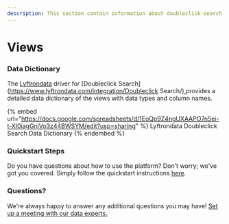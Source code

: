 ```yaml
---
description: This section contain information about doubleclick-search connector views information
---
```


# Views

### Data Dictionary

The [Lyftrondata](https://www.lyftrondata.com/) driver for [Doubleclick Search](https://www.lyftrondata.com/integration/Doubleclick Search/)[ ](https://www.lyftrondata.com/integration/doubleclick-search/)provides a detailed data dictionary of the views with data types and column names.

{% embed url="https://docs.google.com/spreadsheets/d/1EoQp9Z4ngUXAAPO7n5ei-t-Xl0iagGniVo3z44BWSYM/edit?usp=sharing" %}
Lyftrondata Doubleclick Search Data Dictionary
{% endembed %}

### Quickstart Steps

Do you have questions about how to use the platform? Don't worry; we've got you covered. Simply follow the quickstart instructions [here](../../../../quickstart-steps.md).

### Questions? <a href="#questions" id="questions"></a>

We're always happy to answer any additional questions you may have! [Set up a meeting with our data experts.](https://www.lyftrondata.com/book-a-meeting/)


